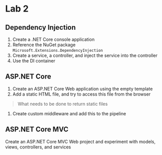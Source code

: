 # Lab 2

## Dependency Injection

1. Create a .NET Core console application
2. Reference the NuGet package `Microsoft.Extensions.DependencyInjection`
3. Create a service, a controller, and inject the service into the controller
4. Use the DI container

## ASP.NET Core

1. Create an ASP.NET Core Web application using the empty template
2. Add a static HTML file, and try to access this file from the browser

> What needs to be done to return static files

1. Create custom middleware and add this to the pipeline

## ASP.NET Core MVC

Create an ASP.NET Core MVC Web project and experiment with models, views, controllers, and services
